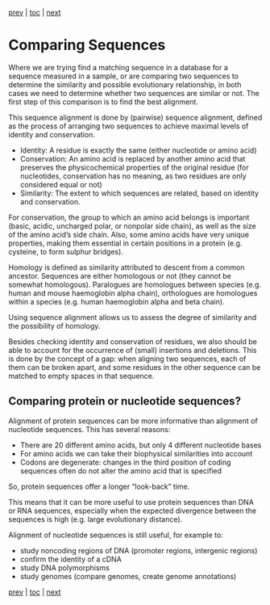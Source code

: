 [prev](intro.md) | [toc](./README.md) | [next](example.md)

# Comparing Sequences

Where we are trying find a matching sequence in a database for a sequence measured
in a sample, or are comparing two sequences to determine the similarity and possible
evolutionary relationship, in both cases we need to determine whether two sequences
are similar or not. The first step of this comparison is to find the best alignment.

This sequence alignment is done by (pairwise) sequence alignment, defined as the process of
arranging two sequences to achieve maximal levels of identity and conservation.

* Identity: A residue is exactly the same (either nucleotide or amino acid)
* Conservation: An amino acid is replaced by another amino acid that preserves the
  physicochemical properties of the original residue (for nucleotides, conservation
  has no meaning, as two residues are only considered equal or not)
* Similarity: The extent to which sequences are related, based on identity and conservation.

For conservation, the group to which an amino acid belongs is important (basic, acidic,
uncharged polar, or nonpolar side chain), as well as the size of the amino acid’s side chain.
Also, some amino acids have very unique properties, making them essential in certain positions
in a protein (e.g. cysteine, to form sulphur bridges).

Homology is defined as similarity attributed to descent from a common ancestor. Sequences
are either homologous or not (they cannot be somewhat homologous). Paralogues are homologues
between species (e.g. human and mouse haemoglobin alpha chain), orthologues are homologues
within a species (e.g. human haemoglobin alpha and beta chain).

Using sequence alignment allows us to assess the degree of similarity and the possibility of homology.

Besides checking identity and conservation of residues, we also should be able to account for
the occurrence of (small) insertions and deletions. This is done by the concept of a gap:
when aligning two sequences, each of them can be broken apart, and some residues in the other
sequence can be matched to empty spaces in that sequence.

## Comparing protein or nucleotide sequences?

Alignment of protein sequences can be more informative than alignment of nucleotide
sequences. This has several reasons:

* There are 20 different amino acids, but only 4 different nucleotide bases
* For amino acids we can take their biophysical similarities into account
* Codons are degenerate: changes in the third position of coding sequences often do not alter
  the amino acid that is specified

So, protein sequences offer a longer “look-back” time.

This means that it can be more useful to use protein sequences than DNA or RNA sequences,
especially when the expected divergence between the sequences is high (e.g. large evolutionary
distance).

Alignment of nucleotide sequences is still useful, for example to:

* study noncoding regions of DNA (promoter regions, intergenic regions)
* confirm the identity of a cDNA
* study DNA polymorphisms
* study genomes (compare genomes, create genome annotations)

[prev](intro.md) | [toc](./README.md) | [next](example.md)

